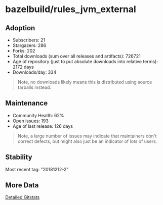 # bazelbuild/rules_jvm_external

## Adoption

- Subscribers: 21
- Stargazers: 286
- Forks: 202
- Total downloads (sum over all releases and artifacts): 726721
- Age of repository (just to put absolute downloads into relative terms): 2172 days
- Downloads/day: 334

> Note, no downloads likely means this is distributed using source tarballs instead.

## Maintenance

- Community Health: 62%
- Open issues: 193
- Age of last release: 126 days

> Note, a large number of issues may indicate that maintainers don't correct defects, but might also
> just be an indicator of lots of users.

## Stability

Most recent tag: "20181212-2"

## More Data

[Detailed Gitstats](/bazel-catalog/gitstats/bazelbuild/rules_jvm_external)

